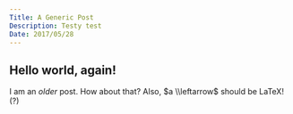 ```yaml
---
Title: A Generic Post
Description: Testy test
Date: 2017/05/28
---
```


## Hello world, again!

I am an *older* post. How about that? Also, $a \\leftarrow$ should be LaTeX! (?)
